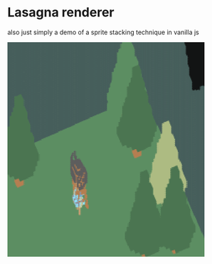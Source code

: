 # Lasagna renderer

also just simply a demo of a sprite stacking technique in vanilla js

![forrest](forrest.gif)
